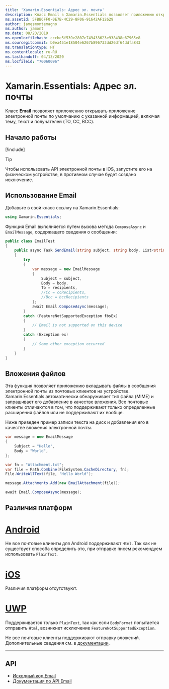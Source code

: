 ```yaml
---
title: 'Xamarin.Essentials: Адрес эл. почты'
description: Класс Email в Xamarin.Essentials позволяет приложению открывать приложение электронной почты по умолчанию с указанной информацией, включая тему, текст и получателей (TO, CC, BCC).
ms.assetid: 5FBB6FF0-0E7B-4C29-8F06-91642AF12629
author: jamesmontemagno
ms.author: jamont
ms.date: 08/20/2019
ms.openlocfilehash: cccbe5f539e2807e749433623e938438e67965e8
ms.sourcegitcommit: b0ea451e18504e6267b896732dd26df64ddfa843
ms.translationtype: HT
ms.contentlocale: ru-RU
ms.lasthandoff: 04/13/2020
ms.locfileid: "70060096"
---
```

# <a name="xamarinessentials-email"></a>Xamarin.Essentials: Адрес эл. почты

Класс **Email** позволяет приложению открывать приложение электронной почты по умолчанию с указанной информацией, включая тему, текст и получателей (TO, CC, BCC).

## <a name="get-started"></a>Начало работы

[!include[](~/essentials/includes/get-started.md)]

> [!TIP]
> Чтобы использовать API электронной почты в iOS, запустите его на физическом устройстве, в противном случае будет создано исключение.

## <a name="using-email"></a>Использование Email

Добавьте в свой класс ссылку на Xamarin.Essentials:

```csharp
using Xamarin.Essentials;
```

Функция Email выполняется путем вызова метода `ComposeAsync` и `EmailMessage`, содержащего сведения о сообщении:

```csharp
public class EmailTest
{
    public async Task SendEmail(string subject, string body, List<string> recipients)
    {
        try
        {
            var message = new EmailMessage
            {
                Subject = subject,
                Body = body,
                To = recipients,
                //Cc = ccRecipients,
                //Bcc = bccRecipients
            };
            await Email.ComposeAsync(message);
        }
        catch (FeatureNotSupportedException fbsEx)
        {
            // Email is not supported on this device
        }
        catch (Exception ex)
        {
            // Some other exception occurred
        }
    }
}
```

## <a name="file-attachments"></a>Вложения файлов

Эта функция позволяет приложению вкладывать файлы в сообщения электронной почты из почтовых клиентов на устройстве. Xamarin.Essentials автоматически обнаруживает тип файла (MIME) и запрашивает его добавление в качестве вложения. Все почтовые клиенты отличаются в том, что поддерживают только определенные расширения файлов или не поддерживают их вообще.

Ниже приведен пример записи текста на диск и добавления его в качестве вложения электронной почты.

```csharp
var message = new EmailMessage
{
    Subject = "Hello",
    Body = "World",
};

var fn = "Attachment.txt";
var file = Path.Combine(FileSystem.CacheDirectory, fn);
File.WriteAllText(file, "Hello World");

message.Attachments.Add(new EmailAttachment(file));

await Email.ComposeAsync(message);
```

## <a name="platform-differences"></a>Различия платформ

# <a name="android"></a>[Android](#tab/android)

Не все почтовые клиенты для Android поддерживают `Html`. Так как не существует способа определить это, при отправке писем рекомендуем использовать `PlainText`.

# <a name="ios"></a>[iOS](#tab/ios)

Различия платформ отсутствуют.

# <a name="uwp"></a>[UWP](#tab/uwp)

Поддерживается только `PlainText`, так как если `BodyFormat` попытается отправить `Html`, возникнет исключение `FeatureNotSupportedException`.

Не все почтовые клиенты поддерживают отправку вложений. Дополнительные сведения см. в [документации](https://docs.microsoft.com/windows/uwp/contacts-and-calendar/sending-email).

-----

## <a name="api"></a>API

- [Исходный код Email](https://github.com/xamarin/Essentials/tree/master/Xamarin.Essentials/Email)
- [Документация по API Email](xref:Xamarin.Essentials.Email)
